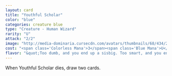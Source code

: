 ```yaml
---
layout: card
title: "Youthful Scholar"
color: "blue"
categories: creature blue
type: "Creature - Human Wizard"
rarity: "U"
attack: "2/2"
image: "http://media-dominaria.cursecdn.com/avatars/thumbnails/68/434/200/283/635618499800064019.png"
cost: "<span class='Colorless Mana'>3</span><span class='Blue Mana'>U</span>"
flavor: "&quot;Too dumb, and you end up a sisbig. Too smart, and you end up a meal. Mediocrity is the key to a long life.&quot;"
---
```


When Youthful Scholar dies, draw two cards.
